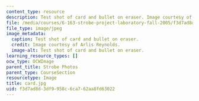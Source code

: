 ```yaml
---
content_type: resource
description: Test shot of card and bullet on eraser. Image courtesy of Arlis Reynolds.
file: /media/courses/6-163-strobe-project-laboratory-fall-2005/f3d7ad8d3df9958c6ca762aa8fd63022_card.jpg
file_type: image/jpeg
image_metadata:
  caption: Test shot of card and bullet on eraser.
  credit: Image courtesy of Arlis Reynolds.
  image-alt: Test shot of card and bullet on eraser.
learning_resource_types: []
ocw_type: OCWImage
parent_title: Strobe Photos
parent_type: CourseSection
resourcetype: Image
title: card.jpg
uid: f3d7ad8d-3df9-958c-6ca7-62aa8fd63022
---
```

